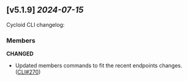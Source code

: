 ## [v5.1.9] _2024-07-15_

Cycloid CLI changelog:

### Members
**CHANGED**
- Updated members commands to fit the recent endpoints changes.  ([CLI#270])


[CLI#270]: https://github.com/cycloidio/cycloid-cli/pull/270
